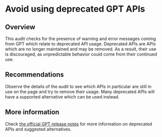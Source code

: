 # Avoid using deprecated GPT APIs

## Overview

This audit checks for the presence of warning and error messages coming from GPT which relate to deprecated API usage.
Deprecated APIs are APIs which are no longer maintained and may be removed. As a result, their use is discouraged, as
unpredictable behavior could come from their continued use.

## Recommendations

Observe the details of the audit to see which APIs in particular are still in use on the page and try to remove their usage.
Many deprecated APIs will have a supported alternative which can be used instead.

## More information

Check [the official GPT release notes](https://developers.google.com/publisher-tag/release-notes) for more information on
deprecated APIs and suggested alternatives.